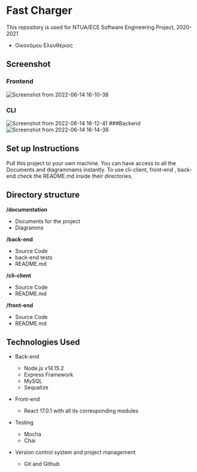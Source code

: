 # Fast Charger

This repository is used for NTUA/ECE Software Engineering Project, 2020-2021

* Οικονόμου Ελευθέριος

## Screenshot
### Frontend
![Screenshot from 2022-06-14 16-10-38](https://user-images.githubusercontent.com/75163039/173586104-168eb601-1127-429b-b955-bd5144e13228.png)
### CLI
![Screenshot from 2022-06-14 16-12-41](https://user-images.githubusercontent.com/75163039/173586121-2afc7ec3-2cd7-458a-9c44-86361088a640.png)
###Backend
![Screenshot from 2022-06-14 16-14-36](https://user-images.githubusercontent.com/75163039/173586124-5c83834e-254a-460e-9dc1-7abdae449bce.png)


## Set up Instructions

Pull this project to your own machine.
You can have access to all the Documents and diagrammams instantly. 
To use cli-client, front-end , back-end check the README.md
inside their directories.




## Directory structure


**/documentation**
- Documents for the project
- Diagramms

**/back-end**
- Source Code
- back-end tests
- README.md

**/cli-client**
- Source Code
- README.md

**/front-end**
- Source Code
- README.md


## Technologies Used

* Back-end
  * Node.js v14.15.2
  * Express Framework
  * MySQL 
  * Sequalize

* Front-end
  * React 17.0.1 with all its corresponding modules

* Testing
  * Mocha
  * Chai

* Version control system and project management

  * Git and Github
